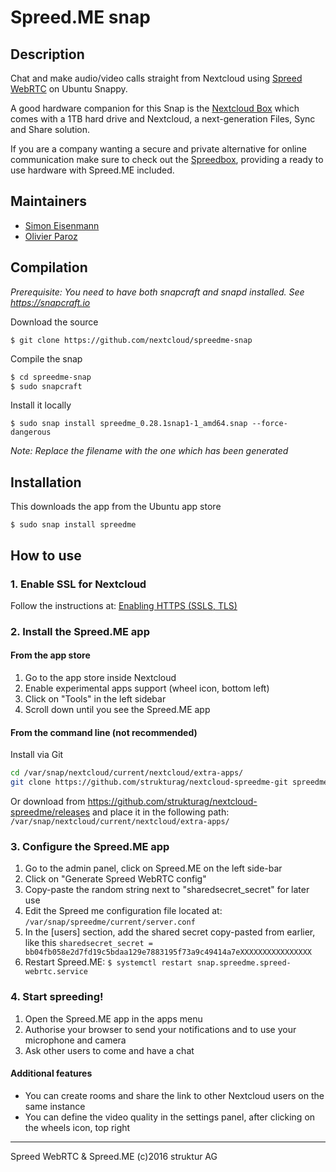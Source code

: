 # Spreed.ME snap

## Description

Chat and make audio/video calls straight from Nextcloud using [Spreed WebRTC](https://github.com/strukturag/spreed-webrtc/) on Ubuntu Snappy.

A good hardware companion for this Snap is the [Nextcloud Box](https://nextcloud.com/box) which comes with a 1TB hard drive and Nextcloud, a next-generation Files, Sync and Share solution.

If you are a company wanting a secure and private alternative for online communication make sure to check out the [Spreedbox](http://spreedbox.com/), providing a ready to use hardware with Spreed.ME included.

## Maintainers

* [Simon Eisenmann](https://github.com/longsleep)
* [Olivier Paroz](https://github.com/oparoz)

## Compilation

*Prerequisite: You need to have both snapcraft and snapd installed. See https://snapcraft.io*

Download the source

`$ git clone https://github.com/nextcloud/spreedme-snap`

Compile the snap

```bash
$ cd spreedme-snap
$ sudo snapcraft
```

Install it locally

`$ sudo snap install spreedme_0.28.1snap1-1_amd64.snap --force-dangerous`

*Note: Replace the filename with the one which has been generated*

## Installation

This downloads the app from the Ubuntu app store

`$ sudo snap install spreedme`

## How to use

### 1. Enable SSL for Nextcloud

Follow the instructions at: [Enabling HTTPS (SSLS, TLS)](https://github.com/nextcloud/nextcloud-snap/wiki/Enabling-HTTPS-(SSLS,-TLS))

### 2. Install the Spreed.ME app

#### From the app store

1. Go to the app store inside Nextcloud
1. Enable experimental apps support (wheel icon, bottom left)
1. Click on "Tools" in the left sidebar
1. Scroll down until you see the Spreed.ME app

#### From the command line (not recommended)

Install via Git

```bash
cd /var/snap/nextcloud/current/nextcloud/extra-apps/
git clone https://github.com/strukturag/nextcloud-spreedme-git spreedme
```

Or download from https://github.com/strukturag/nextcloud-spreedme/releases
and place it in the following path:
`/var/snap/nextcloud/current/nextcloud/extra-apps/`

### 3. Configure the Spreed.ME app

1. Go to the admin panel, click on Spreed.ME on the left side-bar
1. Click on "Generate Spreed WebRTC config"
1. Copy-paste the random string next to "sharedsecret_secret" for later use
1. Edit the Spreed me configuration file located at:
`/var/snap/spreedme/current/server.conf`
1. In the [users] section, add the shared secret copy-pasted from earlier, like this
`sharedsecret_secret = bb04fb058e2d7fd19c5bdaa129e7883195f73a9c49414a7eXXXXXXXXXXXXXXXX`
1. Restart Spreed.ME:
`$ systemctl restart snap.spreedme.spreed-webrtc.service`

### 4. Start spreeding!

1. Open the Spreed.ME app in the apps menu
1. Authorise your browser to send your notifications and to use your microphone and camera
1. Ask other users to come and have a chat

#### Additional features

* You can create rooms and share the link to other Nextcloud users on the same instance
* You can define the video quality in the settings panel, after clicking on the wheels icon, top right

----
Spreed WebRTC & Spreed.ME (c)2016 struktur AG
